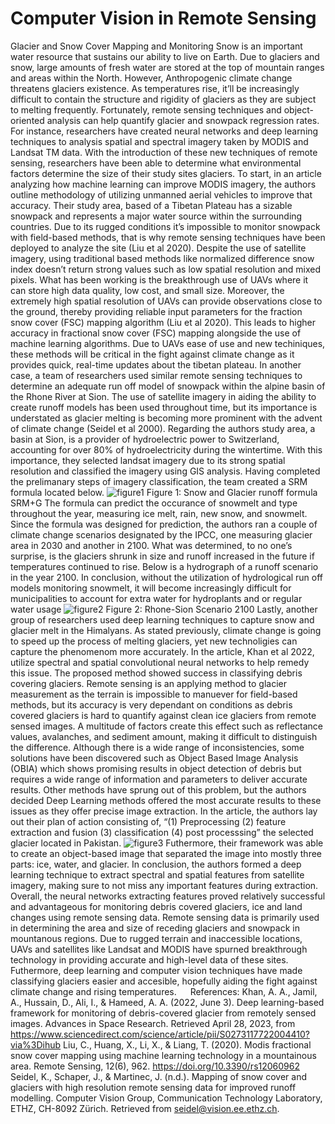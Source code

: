 # Computer Vision in Remote Sensing


Glacier and Snow Cover Mapping and Monitoring
	Snow is an important water resource that sustains our ability to live on Earth. Due to glaciers and snow, large amounts of fresh water are stored at the top of mountain ranges and areas within the North. However, Anthropogenic climate change threatens glaciers existence. As temperatures rise, it’ll be increasingly difficult to contain the structure and rigidity of glaciers as they are subject to melting frequently. Fortunately, remote sensing techniques and object-oriented analysis can help quantify glacier and snowpack regression rates. For instance, researchers have created neural networks and deep learning techniques to analysis spatial and spectral imagery taken by MODIS and Landsat TM data. With the introduction of these new techniques of remote sensing, researchers have been able to determine what environmental factors determine the size of their study sites glaciers.
	 To start, in an article analyzing how machine learning can improve MODIS imagery, the authors outline methodology of utilizing unmanned aerial vehicles to improve that accuracy. Their study area, based of a Tibetan Plateau has a sizable snowpack and represents a major water source within the surrounding countries. Due to its rugged conditions it’s impossible to monitor snowpack with field-based methods, that is why remote sensing techniques have been deployed to analyze the site (Liu et al 2020). Despite the use of satellite imagery, using traditional based methods like normalized difference snow index doesn’t return strong values such as low spatial resolution and mixed pixels. What has been working is the breakthrough use of UAVs where it can store high data quality, low cost, and small size. Moreover, the extremely high spatial resolution of UAVs can provide observations close to the ground, thereby providing reliable input parameters for the fraction snow cover (FSC) mapping algorithm (Liu et al 2020). This leads to higher accuracy in fractional snow cover (FSC) mapping alongside the use of machine learning algorithms. Due to UAVs ease of use and new techiniques, these methods will be critical in the fight against climate change as it provides quick, real-time updates about the tibetan plateau.
	In another case, a team of researchers used similar remote sensing techniques to determine an adequate run off model of snowpack within the alpine basin of the Rhone River at Sion. The use of satellite imagery in aiding the ability to create runoff models has been used throughout time, but its importance is understated as glacier melting is becoming more prominent with the advent of climate change (Seidel et al 2000). Regarding the authors study area, a basin at Sion, is a provider of hydroelectric power to Switzerland, accounting for over 80% of hydroelectricity during the wintertime. With this importance, they selected landsat imagery due to its strong spatial resolution and classified the imagery using GIS analysis. Having completed the prelimanary steps of imagery classification, the team created a SRM formula located below.
![figure1](https://user-images.githubusercontent.com/127917502/235315478-ee41093f-5a5a-48d5-bc0e-9336a029b377.png)
Figure 1: Snow and Glacier runoff formula SRM+G
	The formula can predict the occurance of snowmelt and type throughout the year, measuring ice melt, rain, new snow, and snowmelt. Since the formula was designed for prediction, the authors ran a couple of climate change scenarios designated by the IPCC, one measuring glacier area in 2030 and another in 2100. What was determined, to no one’s surprise, is the glaciers shrunk in size and runoff increased in the future if temperatures continued to rise. Below is a hydrograph of a runoff scenario in the year 2100. In conclusion, without the utilization of hydrological run off models monitoring snowmelt, it will become increasingly difficult for municipalities to account for extra water for hydroplants and or regular water usage
![figure2](https://user-images.githubusercontent.com/127917502/235315487-db9115f0-242f-472c-bf02-f96b423383be.png)
Figure 2: Rhone-Sion Scenario 2100
	Lastly, another group of researchers used deep learning techniques to capture snow and glacier melt in the Himalyans. As stated previously, climate change is going to speed up the process of melting glaciers, yet new technoligies can capture the phenomenom more accurately. In the article, Khan et al 2022, utilize spectral and spatial convolutional neural networks to help remedy this issue. The proposed method showed success in classifying debris covering glaciers. Remote sensing is an applying method to glacier measurement as the terrain is impossible to manuever for field-based methods, but its accuracy is very dependant on conditions as debris covered glaciers is hard to quantify against clean ice glaciers from remote sensed images. A multitude of factors create this effect such as reflectance values, avalanches, and sediment amount, making it difficult to distinguish the difference. Although there is a wide range of inconsistencies, some solutions have been discovered such as Object Based Image Analysis (OBIA) which shows promising results in object detection of debris but requires a wide range of information and parameters to deliver accurate results. Other methods have sprung out of this problem, but the authors decided Deep Learning methods offered the most accurate results to these issues as they offer precise image extraction. In the article, the authors lay out their plan of action consisting of, “(1) Preprocessing (2) feature extraction and fusion (3) classification (4) post processsing” the selected glacier located in Pakistan.
![figure3](https://user-images.githubusercontent.com/127917502/235315534-8e5d4804-1933-4160-aef9-29461ec12aa8.png)
	Futhermore, their framework was able to create an object-based image that separated the image into mostly three parts: ice, water, and glacier. In conclusion, the authors formed a deep learning technique to extract spectral and spatial features from satellite imagery, making sure to not miss any important features during extraction. Overall, the neural networks extracting features proved relatively successful and advantageous for monitoring debris covered glaciers, ice and land changes using remote sensing data. 
	Remote sensing data is primarily used in determining the area and size of receding glaciers and snowpack in mountanous regions. Due to rugged terrain and inaccessible locations, UAVs and satellites like Landsat and MODIS have spurned breakthrough technology in providing accurate and high-level data of these sites. Futhermore, deep learning and computer vision techniques have made classifying glaciers easier and accesible, hopefully aiding the fight against climate change and rising temperatures.
 
References:
Khan, A. A., Jamil, A., Hussain, D., Ali, I., & Hameed, A. A. (2022, June 3). Deep learning-based framework for monitoring of debris-covered glacier from remotely sensed images. Advances in Space Research. Retrieved April 28, 2023, from https://www.sciencedirect.com/science/article/pii/S0273117722004410?via%3Dihub 
Liu, C., Huang, X., Li, X., & Liang, T. (2020). Modis fractional snow cover mapping using machine learning technology in a mountainous area. Remote Sensing, 12(6), 962. https://doi.org/10.3390/rs12060962 
Seidel, K., Schaper, J., & Martinec, J. (n.d.). Mapping of snow cover and glaciers with high resolution remote sensing data for improved runoff modelling. Computer Vision Group, Communication Technology Laboratory, ETHZ, CH-8092 Zürich. Retrieved from seidel@vision.ee.ethz.ch.
